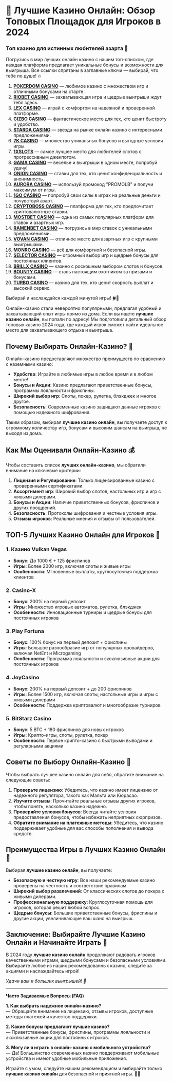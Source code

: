 # 🎰 Лучшие Казино Онлайн: Обзор Топовых Площадок для Игроков в 2024
### Топ казино для истинных любителей азарта 🎰

Погрузись в мир лучших онлайн казино с нашим топ-списком, где каждая платформа предлагает уникальные бонусы и возможности для выигрыша. Все ссылки спрятаны в заглавные ключи — выбирай, что тебе по душе! 🔥

1. **[POKERDOM CASINO](https://brandplay.link/Bxg7SC7H)** — любимое казино с множеством игр и отличными бонусами на старте.
2. **[RIOBET CASINO](https://brandplay.link/dtx89f2L)** — захватывающая игра и щедрые выигрыши ждут тебя здесь.
3. **[LEX CASINO](https://brandplay.link/2HFTmBc8)** — играй с комфортом на надежной и проверенной платформе.
4. **[GIZBO CASINO](https://gizbo-tea02.com/c8e962e89)** — фантастическое место для тех, кто ценит быстроту и удобство.
5. **[STARDA CASINO](https://brandplay.link/cpFQbWKn)** — звезда на рынке онлайн казино с интересными предложениями.
6. **[7K CASINO](https://brandplay.link/dd46bNgD)** — множество уникальных бонусов и выгодные условия игры.
7. **[1XSLOTS](https://brandplay.link/R4xfxqdm)** — самое лучшее место для любителей слотов с прогрессивным джекпотом.
8. **[GAMA CASINO](https://brandplay.link/zrZpLFTP)** — веселье и выигрыши в одном месте, попробуй удачу!
9. **[ONION CASINO](https://obclk001-2d.top/click?offer_id=986&partner_id=10542&landing_id=1798&utm_medium=affiliate&sub_1=oncasino3)** — ставки для тех, кто ценит конфиденциальность и анонимность.
10. **[AURORA CASINO](https://10trafic-stat2.com/click/668546566bcc6313411604c7/6766/15114/subaccount?promocode=PROMOLB)** — используй промокод "PROMOLB" и получи максимум от игры.
11. **[1GO CASINO](https://1go-ircp01.com/ce015f410)** — попробуй свои силы в играх на реальные деньги и почувствуй азарт.
12. **[CRYPTOBOSS CASINO](https://cryptobossc.online/d847bcfa9)** — платформа для тех, кто предпочитает криптовалютные ставки.
13. **[MOSTBET CASINO](https://ktbtis024ifqfn0mst.com/beQs)** — одна из самых популярных платформ для ставок и азартных игр.
14. **[RAMENBET CASINO](https://get.saltyram.com/ru/registration?apkpop=0&partner=p24970p3296034p5526)** — погрузись в мир ставок с уникальными предложениями.
15. **[VOVAN CASINO](https://vovan.site/d2375cf9b)** — отличное место для азартных игр с крупными выигрышами.
16. **[MONRO CASINO](https://mnr-ircp01.com/c3ce72a2c)** — всё для комфортной и безопасной игры.
17. **[SELECTOR CASINO](https://gosel.pl/SELVK)** — огромный выбор игр и щедрые бонусы для постоянных клиентов.
18. **[BRILLX CASINO](https://brillx.pub/BRIVK)** — казино с роскошным выбором слотов и бонусов.
19. **[BOUNTY CASINO](https://bounty-casino.de/BOVK)** — стань настоящим охотником за призами и бонусами.
20. **[TURBO CASINO](https://turbo-casino.pro/TURVK)** — казино для тех, кто ценит скорость выплат и высокий сервис.

Выбирай и наслаждайся каждой минутой игры! 🍀🎰

Онлайн-казино стали невероятно популярными, предлагая удобный и захватывающий опыт игры прямо из дома. Если вы ищете **лучшие казино онлайн**, вы попали по адресу! Мы подготовили детальный обзор топовых казино 2024 года, где каждый игрок сможет найти идеальное место для захватывающего отдыха и выигрыша.

## Почему Выбирать Онлайн-Казино? 🎲

Онлайн-казино предоставляют множество преимуществ по сравнению с наземными казино:

- **Удобство**: Играйте в любимые игры в любое время и в любом месте!
- **Бонусы и Акции**: Казино предлагают приветственные бонусы, программы лояльности и фриспины.
- **Широкий выбор игр**: Слоты, покер, рулетка, блэкджек и многое другое.
- **Безопасность**: Современные казино защищают данные игроков с помощью надежного шифрования.

Таким образом, выбирая **лучшие казино онлайн**, вы получаете доступ к огромному количеству игр, бонусам и высоким шансам на выигрыш, не выходя из дома.

## Как Мы Оценивали Онлайн-Казино 💰

Чтобы составить список **лучших онлайн-казино**, мы обратили внимание на ключевые критерии:

1. **Лицензия и Регулирование**: Только лицензированные казино с проверенными сертификатами.
2. **Ассортимент игр**: Широкий выбор слотов, настольных игр и игр с живыми дилерами.
3. **Бонусы и Акции**: Наличие приветственных бонусов, фриспинов и других поощрений.
4. **Безопасность**: Протоколы шифрования и честные условия игры.
5. **Отзывы игроков**: Реальные мнения и отзывы от пользователей.

## ТОП-5 Лучших Казино Онлайн для Игроков 🎁

### 1. **Казино Vulkan Vegas**
   - **Бонус**: До 1000 € + 125 фриспинов
   - **Игры**: Более 2000 игр, включая слоты и живые игры
   - **Особенности**: Мгновенные выплаты, круглосуточная поддержка клиентов

### 2. **Casino-X**
   - **Бонус**: 200% на первый депозит
   - **Игры**: Множество игровых автоматов, рулетка, блэкджек
   - **Особенности**: Инновационные турниры и щедрые бонусы для постоянных игроков

### 3. **Play Fortuna**
   - **Бонус**: 100% бонус на первый депозит + фриспины
   - **Игры**: Большое разнообразие игр от популярных провайдеров, включая NetEnt и Microgaming
   - **Особенности**: Программа лояльности и эксклюзивные акции для постоянных игроков

### 4. **JoyCasino**
   - **Бонус**: 200% на первый депозит + до 200 фриспинов
   - **Игры**: Более 1500 игр, включая слоты, настольные игры и игры с живыми дилерами
   - **Особенности**: Поддержка криптовалют и многообразие турниров

### 5. **BitStarz Casino**
   - **Бонус**: 5 BTC + 180 фриспинов для новых игроков
   - **Игры**: Крипто-игры, слоты, рулетка, покер
   - **Особенности**: Первое крипто-казино с быстрыми выводами и регулярными акциями

## Советы по Выбору Онлайн-Казино 🧐

Чтобы выбрать лучшее казино онлайн для себя, обратите внимание на следующие советы:

1. **Проверьте лицензию**: Убедитесь, что казино имеет лицензию от надежного регулятора, такого как Мальта или Кюрасао.
2. **Изучите отзывы**: Прочитайте реальные отзывы других игроков, чтобы понять, насколько казино надежно.
3. **Проверяйте условия бонусов**: Всегда читайте условия предоставления бонусов, чтобы избежать неприятных сюрпризов.
4. **Обратите внимание на платежные методы**: Убедитесь, что казино поддерживает удобные для вас способы пополнения и вывода средств.

## Преимущества Игры в Лучших Казино Онлайн 🌟

Выбирая **лучшие казино онлайн**, вы получаете:

- **Безопасную и честную игру**: Все наши рекомендуемые казино проверены на честность и соответствие правилам.
- **Широкий выбор развлечений**: От классических слотов до покера с живыми дилерами.
- **Профессиональную поддержку**: Круглосуточная помощь для игроков, которая решит любой вопрос.
- **Щедрые бонусы**: Большие приветственные бонусы, фриспины и другие акции, увеличивающие ваш шанс на выигрыш.

## Заключение: Выбирайте Лучшие Казино Онлайн и Начинайте Играть 🎉

В 2024 году **лучшие казино онлайн** продолжают радовать игроков качественными играми, щедрыми бонусами и безопасными условиями. Выбирайте любое из наших рекомендованных казино, следите за акциями и наслаждайтесь игрой!

_Удачи вам и больших выигрышей! 🎰_

---
**Часто Задаваемые Вопросы (FAQ)**

**1. Как выбрать надежное онлайн-казино?**  
— Обращайте внимание на лицензию, отзывы игроков, доступные методы платежей и качество поддержки.

**2. Какие бонусы предлагают лучшие казино?**  
— Приветственные бонусы, фриспины, программы лояльности и эксклюзивные акции для постоянных игроков.

**3. Могу ли я играть в онлайн-казино с мобильного устройства?**  
— Да! Большинство современных казино поддерживают мобильные устройства и имеют удобные мобильные приложения.

Играйте с умом, следуйте нашим рекомендациям и выбирайте только **лучшие казино онлайн** для безопасной и приятной игры. 🎲💵
